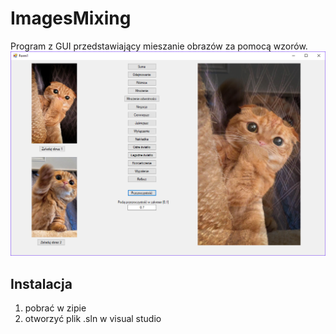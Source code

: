 # ImagesMixing
Program z GUI przedstawiający mieszanie obrazów za pomocą wzorów.
![](pic2.png)
<h2>Instalacja</h2>
<ol>
<li>pobrać w zipie</li>
<li>otworzyć plik .sln w visual studio</li>
</ol>
